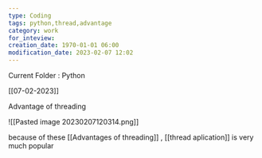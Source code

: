 ```yaml
---
type: Coding
tags: python,thread,advantage
category: work
for_inteview: 
creation_date: 1970-01-01 06:00
modification_date: 2023-02-07 12:02
---
```


  
Current Folder : Python




[[07-02-2023]]

Advantage  of threading

![[Pasted image 20230207120314.png]]


because of these [[Advantages of threading]] , [[thread aplication]] is very much popular
